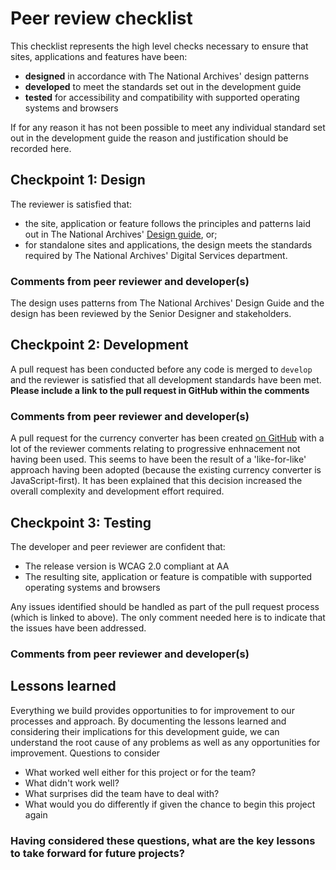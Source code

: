 # Peer review checklist

This checklist represents the high level checks necessary to ensure that sites, applications and features have been: 

* **designed** in accordance with The National Archives' design patterns
* **developed** to meet the standards set out in the development guide
* **tested** for accessibility and compatibility with supported operating systems and browsers

If for any reason it has not been possible to meet any individual standard set out in the development guide the reason and justification should be recorded here.

## Checkpoint 1: Design

The reviewer is satisfied that:

* the site, application or feature follows the principles and patterns laid out in The National Archives' [Design guide](http://nationalarchives.gov.uk/design-guide/), or;
* for standalone sites and applications, the design meets the standards required by The National Archives' Digital Services department.

### Comments from peer reviewer and developer(s)

The design uses patterns from The National Archives' Design Guide and the design has been reviewed by the Senior Designer and stakeholders.

## Checkpoint 2: Development

A pull request has been conducted before any code is merged to `develop` and the reviewer is satisfied that all development standards have been met. **Please include a link to the pull request in GitHub within the comments**

### Comments from peer reviewer and developer(s)

A pull request for the currency converter has been created [on GitHub](https://github.com/nationalarchives/tna-currency-converter/pull/1) with a lot of the reviewer comments relating to progressive enhnacement not having been used. This seems to have been the result of a 'like-for-like' approach having been adopted (because the existing currency converter is JavaScript-first). It has been explained that this decision increased the overall complexity and development effort required.

## Checkpoint 3: Testing

The developer and peer reviewer are confident that:

* The release version is WCAG 2.0 compliant at AA
* The resulting site, application or feature is compatible with supported operating systems and browsers

Any issues identified should be handled as part of the pull request process (which is linked to above). The only comment needed here is to indicate that the issues have been addressed.

### Comments from peer reviewer and developer(s)

## Lessons learned

Everything we build provides opportunities to for improvement to our processes and approach. By documenting the lessons learned and considering their implications for this development guide, we can understand the root cause of any problems as well as any opportunities for improvement.
Questions to consider

* What worked well either for this project or for the team?
* What didn't work well?
* What surprises did the team have to deal with?
* What would you do differently if given the chance to begin this project again

### Having considered these questions, what are the key lessons to take forward for future projects?





